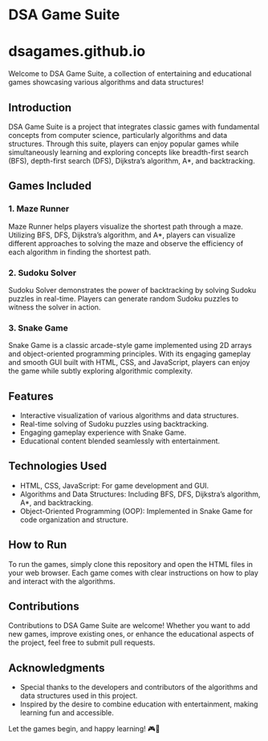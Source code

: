 # DSA Game Suite
# dsagames.github.io

Welcome to DSA Game Suite, a collection of entertaining and educational games showcasing various algorithms and data structures!

## Introduction

DSA Game Suite is a project that integrates classic games with fundamental concepts from computer science, particularly algorithms and data structures. Through this suite, players can enjoy popular games while simultaneously learning and exploring concepts like breadth-first search (BFS), depth-first search (DFS), Dijkstra’s algorithm, A*, and backtracking.

## Games Included

### 1. Maze Runner

Maze Runner helps players visualize the shortest path through a maze. Utilizing BFS, DFS, Dijkstra’s algorithm, and A*, players can visualize different approaches to solving the maze and observe the efficiency of each algorithm in finding the shortest path.

### 2. Sudoku Solver

Sudoku Solver demonstrates the power of backtracking by solving Sudoku puzzles in real-time. Players can generate random Sudoku puzzles to witness the solver in action.

### 3. Snake Game

Snake Game is a classic arcade-style game implemented using 2D arrays and object-oriented programming principles. With its engaging gameplay and smooth GUI built with HTML, CSS, and JavaScript, players can enjoy the game while subtly exploring algorithmic complexity.

## Features

- Interactive visualization of various algorithms and data structures.
- Real-time solving of Sudoku puzzles using backtracking.
- Engaging gameplay experience with Snake Game.
- Educational content blended seamlessly with entertainment.

## Technologies Used

- HTML, CSS, JavaScript: For game development and GUI.
- Algorithms and Data Structures: Including BFS, DFS, Dijkstra’s algorithm, A*, and backtracking.
- Object-Oriented Programming (OOP): Implemented in Snake Game for code organization and structure.

## How to Run

To run the games, simply clone this repository and open the HTML files in your web browser. Each game comes with clear instructions on how to play and interact with the algorithms.

## Contributions

Contributions to DSA Game Suite are welcome! Whether you want to add new games, improve existing ones, or enhance the educational aspects of the project, feel free to submit pull requests.

## Acknowledgments

- Special thanks to the developers and contributors of the algorithms and data structures used in this project.
- Inspired by the desire to combine education with entertainment, making learning fun and accessible.


Let the games begin, and happy learning! 🎮🧠
